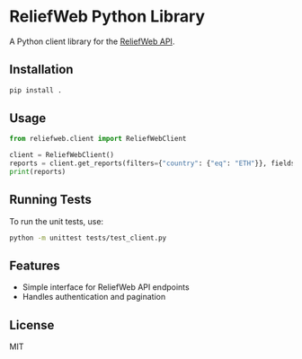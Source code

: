 # ReliefWeb Python Library

A Python client library for the [ReliefWeb API](https://apidoc.reliefweb.int/).

## Installation

```bash
pip install .
```


## Usage

```python
from reliefweb.client import ReliefWebClient

client = ReliefWebClient()
reports = client.get_reports(filters={"country": {"eq": "ETH"}}, fields=["id", "date", "title"], limit=5)
print(reports)
```

## Running Tests

To run the unit tests, use:

```bash
python -m unittest tests/test_client.py
```

## Features
- Simple interface for ReliefWeb API endpoints
- Handles authentication and pagination

## License
MIT
